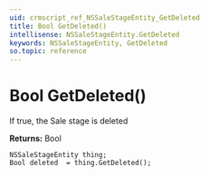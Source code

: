 ```yaml
---
uid: crmscript_ref_NSSaleStageEntity_GetDeleted
title: Bool GetDeleted()
intellisense: NSSaleStageEntity.GetDeleted
keywords: NSSaleStageEntity, GetDeleted
so.topic: reference
---
```


# Bool GetDeleted()

If true, the Sale stage is deleted

**Returns:** Bool

```crmscript
NSSaleStageEntity thing;
Bool deleted  = thing.GetDeleted();
```

